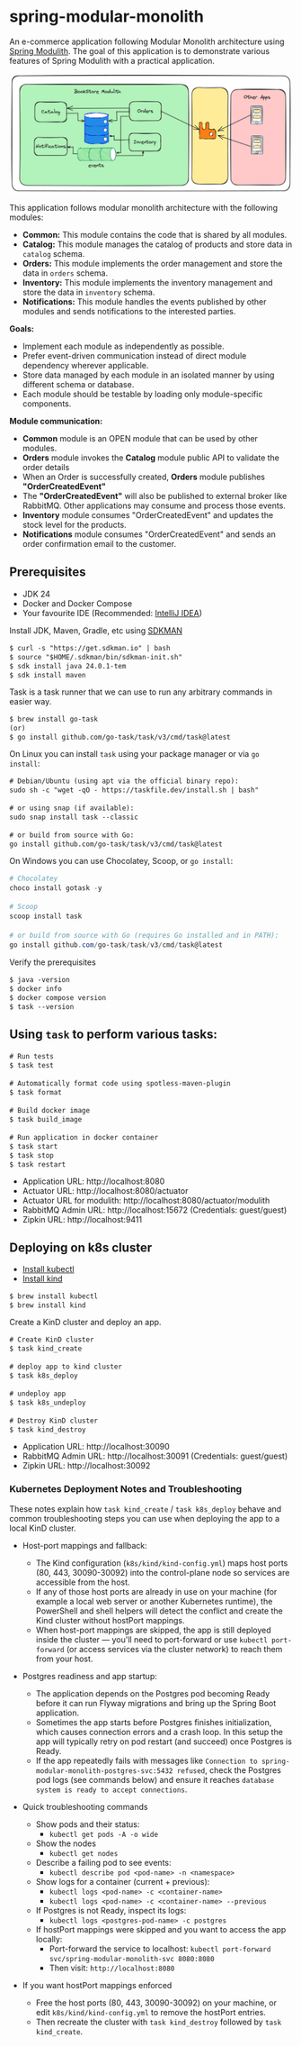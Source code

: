 # spring-modular-monolith
An e-commerce application following Modular Monolith architecture using [Spring Modulith](https://spring.io/projects/spring-modulith).
The goal of this application is to demonstrate various features of Spring Modulith with a practical application.

![bookstore-modulith.png](docs/bookstore-modulith.png)

This application follows modular monolith architecture with the following modules:

* **Common:** This module contains the code that is shared by all modules.
* **Catalog:** This module manages the catalog of products and store data in `catalog` schema.
* **Orders:** This module implements the order management and store the data in `orders` schema.
* **Inventory:** This module implements the inventory management and store the data in `inventory` schema.
* **Notifications:** This module handles the events published by other modules and sends notifications to the interested parties.

**Goals:**
* Implement each module as independently as possible.
* Prefer event-driven communication instead of direct module dependency wherever applicable.
* Store data managed by each module in an isolated manner by using different schema or database.
* Each module should be testable by loading only module-specific components.

**Module communication:**

* **Common** module is an OPEN module that can be used by other modules.
* **Orders** module invokes the **Catalog** module public API to validate the order details
* When an Order is successfully created, **Orders** module publishes **"OrderCreatedEvent"**
* The **"OrderCreatedEvent"** will also be published to external broker like RabbitMQ. Other applications may consume and process those events.
* **Inventory** module consumes "OrderCreatedEvent" and updates the stock level for the products.
* **Notifications** module consumes "OrderCreatedEvent" and sends an order confirmation email to the customer.

## Prerequisites
* JDK 24
* Docker and Docker Compose
* Your favourite IDE (Recommended: [IntelliJ IDEA](https://www.jetbrains.com/idea/))

Install JDK, Maven, Gradle, etc using [SDKMAN](https://sdkman.io/)

```shell
$ curl -s "https://get.sdkman.io" | bash
$ source "$HOME/.sdkman/bin/sdkman-init.sh"
$ sdk install java 24.0.1-tem
$ sdk install maven
```

Task is a task runner that we can use to run any arbitrary commands in easier way.

```shell
$ brew install go-task
(or)
$ go install github.com/go-task/task/v3/cmd/task@latest
```

On Linux you can install `task` using your package manager or via `go install`:

```shell
# Debian/Ubuntu (using apt via the official binary repo):
sudo sh -c "wget -qO - https://taskfile.dev/install.sh | bash"

# or using snap (if available):
sudo snap install task --classic

# or build from source with Go:
go install github.com/go-task/task/v3/cmd/task@latest
```

On Windows you can use Chocolatey, Scoop, or `go install`:

```powershell
# Chocolatey
choco install gotask -y

# Scoop
scoop install task

# or build from source with Go (requires Go installed and in PATH):
go install github.com/go-task/task/v3/cmd/task@latest
```

Verify the prerequisites

```shell
$ java -version
$ docker info
$ docker compose version
$ task --version
```

## Using `task` to perform various tasks:

```shell
# Run tests
$ task test

# Automatically format code using spotless-maven-plugin
$ task format

# Build docker image
$ task build_image

# Run application in docker container
$ task start
$ task stop
$ task restart
```

* Application URL: http://localhost:8080
* Actuator URL: http://localhost:8080/actuator
* Actuator URL for modulith: http://localhost:8080/actuator/modulith
* RabbitMQ Admin URL: http://localhost:15672 (Credentials: guest/guest)
* Zipkin URL: http://localhost:9411

## Deploying on k8s cluster
* [Install kubectl](https://kubernetes.io/docs/tasks/tools/)
* [Install kind](https://kind.sigs.k8s.io/docs/user/quick-start/)

```shell
$ brew install kubectl
$ brew install kind
```

Create a KinD cluster and deploy an app.

```shell
# Create KinD cluster
$ task kind_create

# deploy app to kind cluster 
$ task k8s_deploy

# undeploy app
$ task k8s_undeploy

# Destroy KinD cluster
$ task kind_destroy
```

* Application URL: http://localhost:30090
* RabbitMQ Admin URL: http://localhost:30091 (Credentials: guest/guest)
* Zipkin URL: http://localhost:30092

### Kubernetes Deployment Notes and Troubleshooting

These notes explain how `task kind_create` / `task k8s_deploy` behave and common troubleshooting steps you can use when deploying the app to a local KinD cluster.

- Host-port mappings and fallback:
    - The Kind configuration (`k8s/kind/kind-config.yml`) maps host ports (80, 443, 30090-30092) into the control-plane node so services are accessible from the host.
    - If any of those host ports are already in use on your machine (for example a local web server or another Kubernetes runtime), the PowerShell and shell helpers will detect the conflict and create the Kind cluster without hostPort mappings.
    - When host-port mappings are skipped, the app is still deployed inside the cluster — you'll need to port-forward or use `kubectl port-forward` (or access services via the cluster network) to reach them from your host.

- Postgres readiness and app startup:
    - The application depends on the Postgres pod becoming Ready before it can run Flyway migrations and bring up the Spring Boot application.
    - Sometimes the app starts before Postgres finishes initialization, which causes connection errors and a crash loop. In this setup the app will typically retry on pod restart (and succeed) once Postgres is Ready.
    - If the app repeatedly fails with messages like `Connection to spring-modular-monolith-postgres-svc:5432 refused`, check the Postgres pod logs (see commands below) and ensure it reaches `database system is ready to accept connections`.

- Quick troubleshooting commands
    - Show pods and their status:
        - `kubectl get pods -A -o wide`
    - Show the nodes
        - `kubectl get nodes`
    - Describe a failing pod to see events:
        - `kubectl describe pod <pod-name> -n <namespace>`
    - Show logs for a container (current + previous):
        - `kubectl logs <pod-name> -c <container-name>`
        - `kubectl logs <pod-name> -c <container-name> --previous`
    - If Postgres is not Ready, inspect its logs:
        - `kubectl logs <postgres-pod-name> -c postgres`
    - If hostPort mappings were skipped and you want to access the app locally:
        - Port-forward the service to localhost: `kubectl port-forward svc/spring-modular-monolith-svc 8080:8080`
        - Then visit: `http://localhost:8080`

- If you want hostPort mappings enforced
    - Free the host ports (80, 443, 30090-30092) on your machine, or edit `k8s/kind/kind-config.yml` to remove the hostPort entries.
    - Then recreate the cluster with `task kind_destroy` followed by `task kind_create`.

